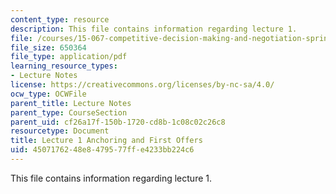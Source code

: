 ```yaml
---
content_type: resource
description: This file contains information regarding lecture 1.
file: /courses/15-067-competitive-decision-making-and-negotiation-spring-2011/4507176248e8479577ffe4233bb224c6_MIT15_067S11_intro.pdf
file_size: 650364
file_type: application/pdf
learning_resource_types:
- Lecture Notes
license: https://creativecommons.org/licenses/by-nc-sa/4.0/
ocw_type: OCWFile
parent_title: Lecture Notes
parent_type: CourseSection
parent_uid: cf26a17f-150b-1720-cd8b-1c08c02c26c8
resourcetype: Document
title: Lecture 1 Anchoring and First Offers
uid: 45071762-48e8-4795-77ff-e4233bb224c6
---
```

This file contains information regarding lecture 1.